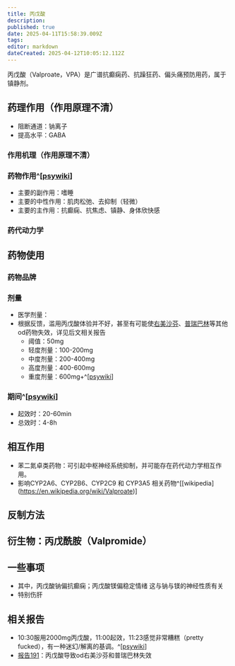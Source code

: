 ```yaml
---
title: 丙戊酸
description: 
published: true
date: 2025-04-11T15:58:39.009Z
tags: 
editor: markdown
dateCreated: 2025-04-12T10:05:12.112Z
---
```


丙戊酸（Valproate，VPA）是广谱抗癫痫药、抗躁狂药、偏头痛预防用药，属于镇静剂。
## 药理作用（作用原理不清）
- 阻断通道：钠离子
- 提高水平：GABA
### 作用机理（作用原理不清）
### 药物作用^[[psywiki](https://psychonautwiki.org/wiki/Talk:Valproate)]
- 主要的副作用：嗜睡
- 主要的中性作用：肌肉松弛、去抑制（轻微）
- 主要的主作用：抗癫痫、抗焦虑、镇静、身体欣快感
### 药代动力学
## 药物使用
### 药物品牌
### 剂量
- 医学剂量：
- 根据反馈，滥用丙戊酸体验并不好，甚至有可能使[右美沙芬](/drugs/右美沙芬.md)、[普瑞巴林](/drugs/普瑞巴林)等其他od药物失效，详见后文相关报告
  - 阈值：50mg
  - 轻度剂量：100-200mg
  - 中度剂量：200-400mg
  - 高度剂量：400-600mg
  - 重度剂量：600mg+^[[psywiki](https://psychonautwiki.org/wiki/Talk:Valproate)]
### 期间^[[psywiki](https://psychonautwiki.org/wiki/Talk:Valproate)]
- 起效时：20-60min
- 总效时：4-8h
## 相互作用
- 苯二氮卓类药物：可引起中枢神经系统抑制，并可能存在药代动力学相互作用。
- 影响CYP2A6、CYP2B6、CYP2C9 和 CYP3A5 相关药物^[[wikipedia] (https://en.wikipedia.org/wiki/Valproate)]
## 反制方法
## 衍生物：丙戊酰胺（Valpromide）
## 一些事项
- 其中，丙戊酸钠偏抗癫痫；丙戊酸镁偏稳定情绪 这与钠与镁的神经性质有关
- 特别伤肝
## 相关报告
- 10:30服用2000mg丙戊酸，11:00起效，11:23感觉非常糟糕（pretty fucked），有一种迷幻/解离的基调。^[[psywiki](https://psychonautwiki.org/wiki/Talk:Valproate)]
- [报告191](/report/RP191)：丙戊酸导致od右美沙芬和普瑞巴林失效
